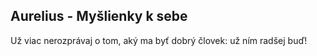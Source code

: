 ## Aurelius - Myšlienky k sebe

Už viac nerozprávaj o tom, aký ma byť dobrý človek: už ním radšej buď!
